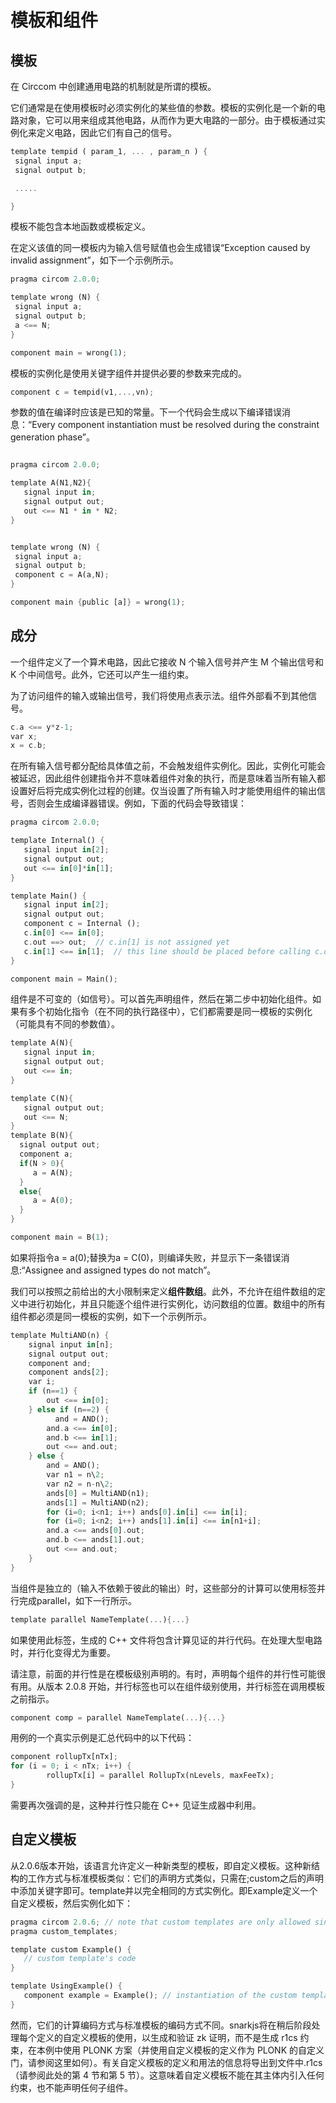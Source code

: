 # 模板和组件

## 模板
在 Circcom 中创建通用电路的机制就是所谓的模板。

它们通常是在使用模板时必须实例化的某些值的参数。模板的实例化是一个新的电路对象，它可以用来组成其他电路，从而作为更大电路的一部分。由于模板通过实例化来定义电路，因此它们有自己的信号。

```rust
template tempid ( param_1, ... , param_n ) {
 signal input a;
 signal output b;

 .....

}
```

模板不能包含本地函数或模板定义。

在定义该值的同一模板内为输入信号赋值也会生成错误“Exception caused by invalid assignment”，如下一个示例所示。

```rust
pragma circom 2.0.0;

template wrong (N) {
 signal input a;
 signal output b;
 a <== N;
}

component main = wrong(1);

```

模板的实例化是使用关键字组件并提供必要的参数来完成的。

```rust
component c = tempid(v1,...,vn);
```

参数的值在编译时应该是已知的常量。下一个代码会生成以下编译错误消息：“Every component instantiation must be resolved during the constraint generation phase”。

```rust

pragma circom 2.0.0;

template A(N1,N2){
   signal input in;
   signal output out; 
   out <== N1 * in * N2;
}


template wrong (N) {
 signal input a;
 signal output b;
 component c = A(a,N); 
}

component main {public [a]} = wrong(1);
```

## 成分

一个组件定义了一个算术电路，因此它接收 N 个输入信号并产生 M 个输出信号和 K 个中间信号。此外，它还可以产生一组约束。

为了访问组件的输入或输出信号，我们将使用点表示法。组件外部看不到其他信号。

```rust
c.a <== y*z-1;
var x;
x = c.b;
```

在所有输入信号都分配给具体值之前，不会触发组件实例化。因此，实例化可能会被延迟，因此组件创建指令并不意味着组件对象的执行，而是意味着当所有输入都设置好后将完成实例化过程的创建。仅当设置了所有输入时才能使用组件的输出信号，否则会生成编译器错误。例如，下面的代码会导致错误：

```rust
pragma circom 2.0.0;

template Internal() {
   signal input in[2];
   signal output out;
   out <== in[0]*in[1];
}

template Main() {
   signal input in[2];
   signal output out;
   component c = Internal ();
   c.in[0] <== in[0];
   c.out ==> out;  // c.in[1] is not assigned yet
   c.in[1] <== in[1];  // this line should be placed before calling c.out
}

component main = Main();
```

组件是不可变的（如信号）。可以首先声明组件，然后在第二步中初始化组件。如果有多个初始化指令（在不同的执行路径中），它们都需要是同一模板的实例化（可能具有不同的参数值）。

```rust
template A(N){
   signal input in;
   signal output out;
   out <== in;
}

template C(N){
   signal output out;
   out <== N;
}
template B(N){
  signal output out;
  component a;
  if(N > 0){
     a = A(N);
  }
  else{
     a = A(0);
  }
}

component main = B(1);
```

如果将指令a = a(0);替换为a = C(0)，则编译失败，并显示下一条错误消息:“Assignee and assigned types do not match”。

我们可以按照之前给出的大小限制来定义**组件数组**。此外，不允许在组件数组的定义中进行初始化，并且只能逐个组件进行实例化，访问数组的位置。数组中的所有组件都必须是同一模板的实例，如下一个示例所示。

```rust
template MultiAND(n) {
    signal input in[n];
    signal output out;
    component and;
    component ands[2];
    var i;
    if (n==1) {
        out <== in[0];
    } else if (n==2) {
          and = AND();
        and.a <== in[0];
        and.b <== in[1];
        out <== and.out;
    } else {
        and = AND();
        var n1 = n\2;
        var n2 = n-n\2;
        ands[0] = MultiAND(n1);
        ands[1] = MultiAND(n2);
        for (i=0; i<n1; i++) ands[0].in[i] <== in[i];
        for (i=0; i<n2; i++) ands[1].in[i] <== in[n1+i];
        and.a <== ands[0].out;
        and.b <== ands[1].out;
        out <== and.out;
    }
}
```

当组件是独立的（输入不依赖于彼此的输出）时，这些部分的计算可以使用标签并行完成parallel，如下一行所示。

```rust
template parallel NameTemplate(...){...}
```

如果使用此标签，生成的 C++ 文件将包含计算见证的并行代码。在处理大型电路时，并行化变得尤为重要。

请注意，前面的并行性是在模板级别声明的。有时，声明每个组件的并行性可能很有用。从版本 2.0.8 开始，并行标签也可以在组件级别使用，并行标签在调用模板之前指示。

```rust
component comp = parallel NameTemplate(...){...}
```

用例的一个真实示例是汇总代码中的以下代码：

```rust
component rollupTx[nTx];
for (i = 0; i < nTx; i++) {
        rollupTx[i] = parallel RollupTx(nLevels, maxFeeTx);
}
```

需要再次强调的是，这种并行性只能在 C++ 见证生成器中利用。

## 自定义模板

从2.0.6版本开始，该语言允许定义一种新类型的模板，即自定义模板。这种新结构的工作方式与标准模板类似：它们的声明方式类似，只需在;custom之后的声明中添加关键字即可。template并以完全相同的方式实例化。即Example定义一个自定义模板，然后实例化如下：

```rust
pragma circom 2.0.6; // note that custom templates are only allowed since version 2.0.6
pragma custom_templates;

template custom Example() {
   // custom template's code
}

template UsingExample() {
   component example = Example(); // instantiation of the custom template
}
```

然而，它们的计算编码方式与标准模板的编码方式不同。snarkjs将在稍后阶段处理每个定义的自定义模板的使用，以生成和验证 zk 证明，而不是生成 r1cs 约束，在本例中使用 PLONK 方案（并使用自定义模板的定义作为 PLONK 的自定义门，请参阅这里如何）。有关自定义模板的定义和用法的信息将导出到文件中.r1cs（请参阅此处的第 4 节和第 5 节）。这意味着自定义模板不能在其主体内引入任何约束，也不能声明任何子组件。

